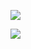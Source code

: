 ![](https://github.com/ameliaprogs/my-github-stats/blob/master/generated/overview.svg)

![](https://github.com/ameliaprogs/my-github-stats/blob/master/generated/languages.svg)
